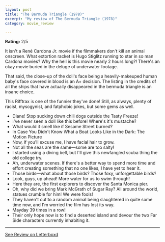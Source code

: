 ```yaml
---
layout: post
title: "The Bermuda Triangle (1978)"
excerpt: "My review of The Bermuda Triangle (1978)"
category: movie_review

---
```


**Rating:** 2/5

It isn't a René Cardona Jr. movie if the filmmakers don't kill an animal onscreen. What extortion racket is Hugo Stiglitz running to star in so man Cardona movies? Why the hell is this movie nearly 2 hours long?! There's an okay movie buried in the deluge of underwater footage.

That said, the close-up of the doll's face being a heavily-makeuped human baby's face covered in blood is an A+ decision. The listing in the credits of all the ships that have actually disappeared in the bermuda triangle is an insane choice.

This Rifftrax is one of the funnier they've done! Still, as always, plenty of racist, mysogynist, and fatphobic jokes, but some gems as well.

* Diane! Stop sucking down chili dogs outside the Tasty Freeze!
* I've never seen a doll like this before! Where's it's mustache?
* What would it smell like if Sesame Street burned?
* In Case You Didn't Know What a Boat Looks Like in the Dark: The Motion Picture
* Now, if you'll excuse me, I have facial hair to grow.
* Not all the seas are the same—some are too salty!
* I started using a diving bell, but I'll give this newfangled scuba thing the old college try.
* Ah, underwater scenes. If there's a better way to spend more time and effort creating something that no one likes, I have yet to hear it.
* Those birds—what about those birds? Those foxy, unforgettable birds?
* Look, guys, up ahead! More water for us to swim through!
* Here they are, the first explorers to discover the Santa Monica pier.
* Oh, why did we bring Mark McGrath of Sugar Ray? All around the world, statues crumble for him! We were fools!
* They haven't cut to a random animal being slaughtered in quite some time now, and I'm worried the film has lost its way.
* Mayday 39 times in a row!
* Their only hope now is to find a deserted island and devour the two Far Side characters currently inhabiting it.


<hr>

[See Review on Letterboxd](https://boxd.it/9ajOpb)
